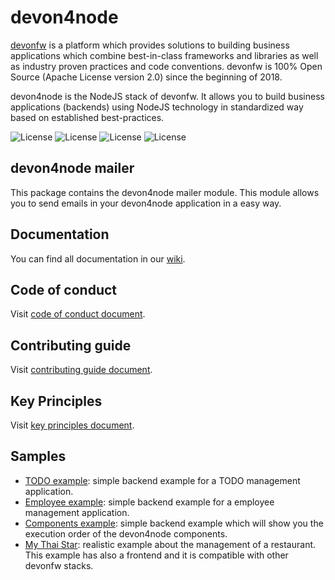 # devon4node

[devonfw](https://www.devonfw.com/) is a platform which provides solutions to building business applications which combine best-in-class frameworks and libraries as well as industry proven practices and code conventions. devonfw is 100% Open Source (Apache License version 2.0) since the beginning of 2018.

devon4node is the NodeJS stack of devonfw. It allows you to build business applications (backends) using NodeJS technology in standardized way based on established best-practices.

![License](https://img.shields.io/npm/l/@devon4node/mailer)
![License](https://img.shields.io/npm/v/@devon4node/mailer)
![License](https://img.shields.io/librariesio/release/npm/@devon4node/mailer)
![License](https://img.shields.io/npm/dt/@devon4node/mailer)

## devon4node mailer

This package contains the devon4node mailer module. This module allows you to send emails in your devon4node application in a easy way.

## Documentation

You can find all documentation in our [wiki](https://github.com/devonfw/devon4node/wiki).

## Code of conduct

Visit [code of conduct document](https://github.com/devonfw/.github/blob/master/CODE_OF_CONDUCT.md).

## Contributing guide

Visit [contributing guide document](https://github.com/devonfw/.github/blob/master/CONTRIBUTING.asciidoc).

## Key Principles

Visit [key principles document](https://github.com/devonfw/.github/blob/master/key-principles.asciidoc).

## Samples

- [TODO example](https://github.com/devonfw/devon4node/tree/develop/samples/todo): simple backend example for a TODO management application.
- [Employee example](https://github.com/devonfw/devon4node/tree/develop/samples/todo): simple backend example for a employee management application.
- [Components example](https://github.com/devonfw/devon4node/tree/develop/samples/employee): simple backend example which will show you the execution order of the devon4node components.
- [My Thai Star](https://github.com/devonfw/my-thai-star/tree/develop/node): realistic example about the management of a restaurant. This example has also a frontend and it is compatible with other devonfw stacks.
